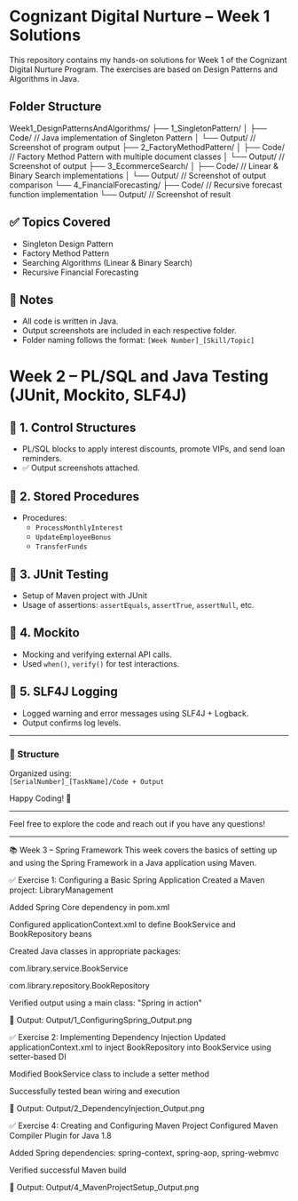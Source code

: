 # Cognizant Digital Nurture – Week 1 Solutions

This repository contains my hands-on solutions for Week 1 of the Cognizant Digital Nurture Program. The exercises are based on Design Patterns and Algorithms in Java.

##  Folder Structure
Week1_DesignPatternsAndAlgorithms/
├── 1_SingletonPattern/
│ ├── Code/ // Java implementation of Singleton Pattern
│ └── Output/ // Screenshot of program output
├── 2_FactoryMethodPattern/
│ ├── Code/ // Factory Method Pattern with multiple document classes
│ └── Output/ // Screenshot of output
├── 3_EcommerceSearch/
│ ├── Code/ // Linear & Binary Search implementations
│ └── Output/ // Screenshot of output comparison
└── 4_FinancialForecasting/
├── Code/ // Recursive forecast function implementation
└── Output/ // Screenshot of result 


## ✅ Topics Covered
- Singleton Design Pattern
- Factory Method Pattern
- Searching Algorithms (Linear & Binary Search)
- Recursive Financial Forecasting

## 📌 Notes
- All code is written in Java.
- Output screenshots are included in each respective folder.
- Folder naming follows the format: `[Week Number]_[Skill/Topic]`



# Week 2 – PL/SQL and Java Testing (JUnit, Mockito, SLF4J)

## 🔹 1. Control Structures
- PL/SQL blocks to apply interest discounts, promote VIPs, and send loan reminders.
- ✅ Output screenshots attached.

## 🔹 2. Stored Procedures
- Procedures:
  - `ProcessMonthlyInterest`
  - `UpdateEmployeeBonus`
  - `TransferFunds`

## 🔹 3. JUnit Testing
- Setup of Maven project with JUnit
- Usage of assertions: `assertEquals`, `assertTrue`, `assertNull`, etc.

## 🔹 4. Mockito
- Mocking and verifying external API calls.
- Used `when()`, `verify()` for test interactions.

## 🔹 5. SLF4J Logging
- Logged warning and error messages using SLF4J + Logback.
- Output confirms log levels.

---

### 📂 Structure
Organized using:  
`[SerialNumber]_[TaskName]/Code + Output`

Happy Coding! 🚀


---

Feel free to explore the code and reach out if you have any questions!

---

📚 Week 3 – Spring Framework
This week covers the basics of setting up and using the Spring Framework in a Java application using Maven.

✅ Exercise 1: Configuring a Basic Spring Application
Created a Maven project: LibraryManagement

Added Spring Core dependency in pom.xml

Configured applicationContext.xml to define BookService and BookRepository beans

Created Java classes in appropriate packages:

com.library.service.BookService

com.library.repository.BookRepository

Verified output using a main class: "Spring in action"

📎 Output: Output/1_ConfiguringSpring_Output.png

✅ Exercise 2: Implementing Dependency Injection
Updated applicationContext.xml to inject BookRepository into BookService using setter-based DI

Modified BookService class to include a setter method

Successfully tested bean wiring and execution

📎 Output: Output/2_DependencyInjection_Output.png

✅ Exercise 4: Creating and Configuring Maven Project
Configured Maven Compiler Plugin for Java 1.8

Added Spring dependencies: spring-context, spring-aop, spring-webmvc

Verified successful Maven build

📎 Output: Output/4_MavenProjectSetup_Output.png
